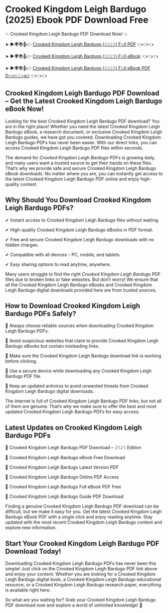 # Crooked Kingdom Leigh Bardugo (2025) Ebook PDF Download Free

💥 Crooked Kingdom Leigh Bardugo PDF Download Now! 💥

➤ ►🌍📚📱👉 [Crooked Kingdom Leigh Bardugo (𝟸𝟶𝟸𝟻) F𝚞ll PDF](https://getpdf.xyz/crooked-kingdom-leigh-bardugo) 👈👈👈


➤ ►🌍📚📱👉 [Crooked Kingdom Leigh Bardugo (𝟸𝟶𝟸𝟻) F𝚞ll eBook](https://getpdf.xyz/crooked-kingdom-leigh-bardugo) 👈👈👈


➤ ►🌍📚📱👉 [Crooked Kingdom Leigh Bardugo (𝟸𝟶𝟸𝟻) F𝚞ll eBook PDF D𝚘𝚠𝚗𝚕𝚘a𝚍](https://getpdf.xyz/crooked-kingdom-leigh-bardugo) 👈👈👈


## Crooked Kingdom Leigh Bardugo PDF Download – Get the Latest Crooked Kingdom Leigh Bardugo eBook Now!

Looking for the best Crooked Kingdom Leigh Bardugo PDF download? You are in the right place! Whether you need the latest Crooked Kingdom Leigh Bardugo eBook, a research document, or exclusive Crooked Kingdom Leigh Bardugo guides, we have got you covered. Downloading Crooked Kingdom Leigh Bardugo PDFs has never been easier. With our direct links, you can access Crooked Kingdom Leigh Bardugo PDF files within seconds.

The demand for *Crooked Kingdom Leigh Bardugo* PDFs is growing daily, and many users want a trusted source to get their hands on these files. That’s why we provide safe and secure Crooked Kingdom Leigh Bardugo eBook downloads. No matter where you are, you can instantly get access to the latest Crooked Kingdom Leigh Bardugo PDF online and enjoy high-quality content.

## Why Should You Download Crooked Kingdom Leigh Bardugo PDFs?

✔ Instant access to Crooked Kingdom Leigh Bardugo files without waiting.

✔ High-quality Crooked Kingdom Leigh Bardugo eBooks in PDF format.

✔ Free and secure Crooked Kingdom Leigh Bardugo downloads with no hidden charges.

✔ Compatible with all devices – PC, mobile, and tablets.

✔ Easy sharing options to read anytime, anywhere.

Many users struggle to find the right *Crooked Kingdom Leigh Bardugo* PDF files due to broken links or fake websites. But don’t worry! We ensure that all the Crooked Kingdom Leigh Bardugo eBooks and Crooked Kingdom Leigh Bardugo digital downloads provided here are from trusted sources.

## How to Download Crooked Kingdom Leigh Bardugo PDFs Safely?

📌 Always choose reliable sources when downloading Crooked Kingdom Leigh Bardugo PDFs.

📌 Avoid suspicious websites that claim to provide Crooked Kingdom Leigh Bardugo eBooks but contain misleading links.

📌 Make sure the Crooked Kingdom Leigh Bardugo download link is working before clicking.

📌 Use a secure device while downloading any Crooked Kingdom Leigh Bardugo PDF file.

📌 Keep an updated antivirus to avoid unwanted threats from Crooked Kingdom Leigh Bardugo digital downloads.

The internet is full of Crooked Kingdom Leigh Bardugo PDF links, but not all of them are genuine. That’s why we make sure to offer the best and most updated Crooked Kingdom Leigh Bardugo PDFs for easy access.

## Latest Updates on Crooked Kingdom Leigh Bardugo PDFs

🔹 Crooked Kingdom Leigh Bardugo PDF Download – 𝟸𝟶𝟸𝟻 Edition

🔹 Crooked Kingdom Leigh Bardugo eBook Free Download

🔹 Crooked Kingdom Leigh Bardugo Latest Version PDF

🔹 Crooked Kingdom Leigh Bardugo Online PDF Access

🔹 Crooked Kingdom Leigh Bardugo Full eBook PDF Free

🔹 Crooked Kingdom Leigh Bardugo Guide PDF Download

Finding a genuine Crooked Kingdom Leigh Bardugo PDF download can be difficult, but we make it easy for you. Get the latest Crooked Kingdom Leigh Bardugo eBook PDF with a single click and enjoy reading anytime. Stay updated with the most recent Crooked Kingdom Leigh Bardugo content and explore new information.

## Start Your Crooked Kingdom Leigh Bardugo PDF Download Today!

Downloading Crooked Kingdom Leigh Bardugo PDFs has never been this simple! Just click on the Crooked Kingdom Leigh Bardugo PDF link above and enjoy your content. Whether you are looking for a Crooked Kingdom Leigh Bardugo digital book, a Crooked Kingdom Leigh Bardugo educational resource, or a Crooked Kingdom Leigh Bardugo research paper, everything is available right here.

So what are you waiting for? Grab your Crooked Kingdom Leigh Bardugo PDF download now and explore a world of unlimited knowledge! 🚀